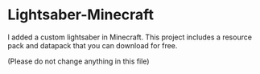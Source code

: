 # Lightsaber-Minecraft
I added a custom lightsaber in Minecraft. This project includes a resource pack and datapack that you can download for free.

(Please do not change anything in this file)
